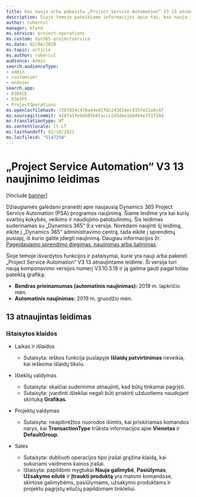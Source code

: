 ```yaml
---
title: Kas nauja arba pakeista „Project Service Automation“ V3 13 atnaujintame leidime
description: Šioje temoje pateikiama informacijos apie tai, kas nauja ir pakeista „Project Service Automation“ 13 atnaujintame leidime V3.
author: ruhercul
manager: kfend
ms.service: project-operations
ms.custom: dyn365-projectservice
ms.date: 02/04/2020
ms.topic: article
ms.author: ruhercul
audience: Admin
search.audienceType:
- admin
- customizer
- enduser
search.app:
- D365CE
- D365PS
- ProjectOperations
ms.openlocfilehash: 7287054c470a44ed1fdc243018ec935fe21a6c4f
ms.sourcegitcommit: 418fa1fe9d605b8faccc2d5dee1b04b4e753f194
ms.translationtype: HT
ms.contentlocale: lt-LT
ms.lasthandoff: 02/10/2021
ms.locfileid: "5147258"
---
```

# <a name="project-service-automation-update-release-13-v3"></a>„Project Service Automation“ V3 13 naujinimo leidimas

[!include [banner](../includes/psa-now-project-operations.md)]

Džiaugiamės galėdami pranešti apie naujausią Dynamics 365 Project Service Automation (PSA) programos naujinimą. Šiame leidime yra kai kurių svarbių kokybės, veikimo ir naudojimo patobulinimų. Šis leidimas suderinamas su „Dynamics 365“ 9.x versija. Norėdami naujinti šį leidimą, eikite į „Dynamics 365“ administravimo centrą, tada eikite į sprendimų puslapį, iš kurio galite įdiegti naujinimą. Daugiau informacijos žr. [Pageidaujamo sprendimo diegimas, naujinimas arba šalinimas](https://docs.microsoft.com/power-platform/admin/install-remove-preferred-solution).

Šioje temoje išvardytos funkcijos ir pataisymai, kurie yra nauji arba pakeisti „Project Service Automation“ V3 13 atnaujintame leidime. Ši versija turi naują komponavimo versijos numerį V3.10.3.18 ir ją galima gauti pagal toliau pateiktą grafiką:

- **Bendras prieinamumas (automatinis naujinimas):** 2019 m. lapkričio mėn.
- **Automatinis naujinimas:** 2019 m. gruodžio mėn.


## <a name="update-release-13"></a>13 atnaujintas leidimas 

### <a name="bug-fixes"></a>Ištaisytos klaidos

- Laikas ir išlaidos

     - Sutaisyta: ieškos funkcija puslapyje **Išlaidų patvirtinimas** neveikia, kai ieškoma išlaidų tikslu.

- Išteklių valdymas

     - Sutaisyta: skaičiai suderinime atnaujinti, kad būtų tinkamai pagrįsti.
     - Sutaisyta: įvardinti ištekliai negali būti priskirti užduotiems naudojant skirtuką **Grafikas**.

- Projektų valdymas

     - Sutaisyta: neapibrėžtos nuorodos išimtis, kai priskiriamas komandos narys, kai **TransactionType** trūksta informacijos apie **Vienetas** ir **DefaultGroup**.

- Sales

     - Sutaisyta: dubliuoti operacijos tipo įrašai grąžina klaidą, kai sukuriami vaidmens kainos įrašai.
     - Ištaisyta: papildomi mygtukai **Nauja galimybė**, **Pasiūlymas**, **Užsakymo eilutė** ir **Įtraukti produktą** yra matomi komandose, skirtose galimybėms, pasiūlymams, užsakymo produktams ir projektu pagrįstų eilučių papildomam tinkleliui.


